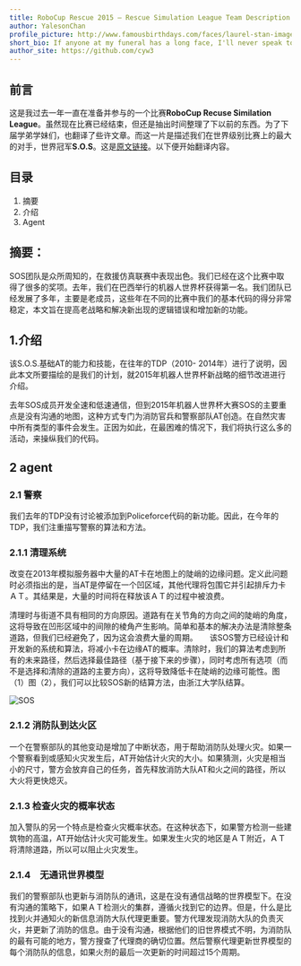 ```yaml
---
title: RoboCup Rescue 2015 – Rescue Simulation League Team Description S.O.S (Iran)
author: YalesonChan
profile_picture: http://www.famousbirthdays.com/faces/laurel-stan-image.jpg
short_bio: If anyone at my funeral has a long face, I'll never speak to him again.
author_site: https://github.com/cyw3
---
```


## 前言

这是我过去一年一直在准备并参与的一个比赛**RoboCup Recuse Similation League**。虽然现在比赛已经结束，但还是抽出时间整理了下以前的东西。为了下届学弟学妹们，也翻译了些许文章。而这一片是描述我们在世界级别比赛上的最大的对手，世界冠军**S.O.S**。这是[原文链接](http://roborescue.sourceforge.net/2015/TDP/S.O.S.%20-%20Agent%20&%20Multi-Agent%20Challenge.pdf)。以下便开始翻译内容。

## 目录

1. 摘要
2. 介绍
3. Agent

## 摘要：

SOS团队是众所周知的，在救援仿真联赛中表现出色。我们已经在这个比赛中取得了很多的奖项。去年，我们在巴西举行的机器人世界杯获得第一名。我们团队已经发展了多年，主要是老成员，这些年在不同的比赛中我们的基本代码的得分非常稳定，本文旨在提高老战略和解决新出现的逻辑错误和增加新的功能。

## 1.介绍

该S.O.S.基础AT的能力和技能，在往年的TDP（2010- 2014年）进行了说明，因此本文所要描绘的是我们的计划，就2015年机器人世界杯新战略的细节改进进行介绍。

去年SOS成员开发全速和低速通信，但到2015年机器人世界杯大赛SOS的主要重点是没有沟通的地图，这种方式专门为消防官兵和警察部队AT创造。在自然灾害中所有类型的事件会发生。正因为如此，在最困难的情况下，我们将执行这么多的活动，来操纵我们的代码。
  
## 2 agent

### 2.1 警察

我们去年的TDP没有讨论被添加到Policeforce代码的新功能。因此，在今年的TDP，我们注重描写警察的算法和方法。

### 2.1.1 清理系统

改变在2013年模拟服务器中大量的AT卡在地图上的陡峭的边缘问题。定义此问题时必须指出的是，当AT是停留在一个凹区域，其他代理将包围它并引起排斥力卡ＡＴ。其结果是，大量的时间将在释放该ＡＴ的过程中被浪费。

清理时与街道不具有相同的方向原因。道路有在关节角的方向之间的陡峭的角度，这将导致在凹形区域中的间隙的棱角产生影响。简单和基本的解决办法是清除整条道路，但我们已经避免了，因为这会浪费大量的周期。
　
该SOS警方已经设计和开发新的系统和算法，将减小卡在边缘AT的概率。清除时，我们的算法考虑到所有的未来路径，然后选择最佳路径（基于接下来的步骤），同时考虑所有选项（而不是选择和清除的道路的主要方向），这将导致降低卡在陡峭的边缘可能性。图（1）图（2），我们可以比较SOS新的结算方法，由浙江大学队结算。
 
![SOS]({{site.baseurl}}/img/SOS.png)


### 2.1.2 消防队到达火区

一个在警察部队的其他变动是增加了中断状态，用于帮助消防队处理火灾。如果一个警察看到或感知火灾发生后，AT开始估计火灾的大小。如果猜测，火灾是相当小的尺寸，警方会放弃自己的任务，首先释放消防大队AT和火之间的路径，所以大火将更快熄灭。

### 2.1.3 检查火灾的概率状态

加入警队的另一个特点是检查火灾概率状态。在这种状态下，如果警方检测一些建筑物的高温，AT开始估计火灾可能发生。如果发生火灾的地区是ＡＴ附近，ＡＴ将清除道路，所以可以阻止火灾发生。

### 2.1.4　无通讯世界模型

我们的警察部队也更新与消防队的通讯，这是在没有通信战略的世界模型下。在没有沟通的策略下，如果ＡＴ检测火的集群，遵循火找到它的边界。但是，什么是比找到火并通知火的新信息消防大队代理更重要。警方代理发现消防大队的负责灭火，并更新了消防的信息。由于没有沟通，根据他们的旧世界模式不明，为消防队的最有可能的地方，警方搜查了代理商的确切位置。然后警察代理更新世界模型的每个消防队的信息，如果火剂的最后一次更新的时间超过15个周期。



